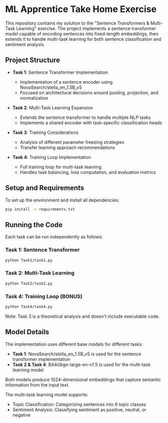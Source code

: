 # ML Apprentice Take Home Exercise

This repository contains my solution to the "Sentence Transformers & Multi-Task Learning" exercise. The project implements a sentence transformer model capable of encoding sentences into fixed-length embeddings, then extends it to handle multi-task learning for both sentence classification and sentiment analysis.

## Project Structure

- **Task 1**: Sentence Transformer Implementation
  - Implementation of a sentence encoder using NovaSearch/stella_en_1.5B_v5
  - Focused on architectural decisions around pooling, projection, and normalization
  
- **Task 2**: Multi-Task Learning Expansion
  - Extends the sentence transformer to handle multiple NLP tasks
  - Implements a shared encoder with task-specific classification heads
  
- **Task 3**: Training Considerations
  - Analysis of different parameter freezing strategies
  - Transfer learning approach recommendations
  
- **Task 4**: Training Loop Implementation
  - Full training loop for multi-task learning
  - Handles task balancing, loss computation, and evaluation metrics

## Setup and Requirements

To set up the environment and install all dependencies:

```bash
pip install -r requirements.txt
```

## Running the Code

Each task can be run independently as follows:

### Task 1: Sentence Transformer
```bash
python Task1/task1.py
```

### Task 2: Multi-Task Learning
```bash
python Task2/task2.py
```

### Task 4: Training Loop (BONUS)
```bash
python Task4/task4.py
```

Note: Task 3 is a theoretical analysis and doesn't include executable code.

## Model Details

The implementation uses different base models for different tasks:

- **Task 1**: NovaSearch/stella_en_1.5B_v5 is used for the sentence transformer implementation
- **Task 2 & Task 4**: BAAI/bge-large-en-v1.5 is used for the multi-task learning model

Both models produce 1024-dimensional embeddings that capture semantic information from the input text.

The multi-task learning model supports:
- Topic Classification: Categorizing sentences into 6 topic classes
- Sentiment Analysis: Classifying sentiment as positive, neutral, or negative
